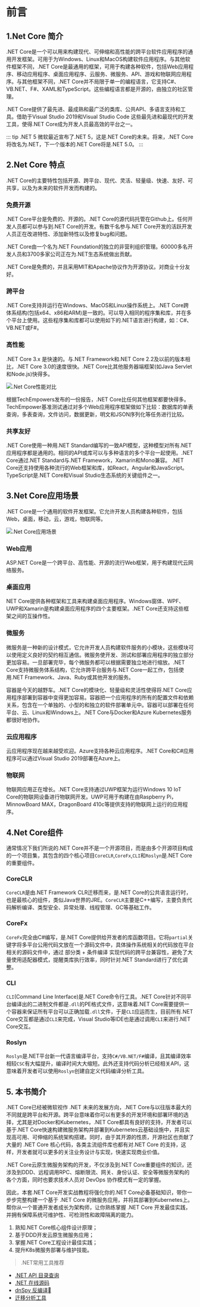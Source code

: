 # 前言

## 1.Net Core 简介
.NET Core是一个可以用来构建现代、可伸缩和高性能的跨平台软件应用程序的通用开发框架。可用于为Windows、Linux和MacOS构建软件应用程序。与其他软件框架不同，.NET Core是最通用的框架，可用于构建各种软件，包括Web应用程序、移动应用程序、桌面应用程序、云服务、微服务、API、游戏和物联网应用程序。与其他框架不同，.NET Core并不局限于单一的编程语言，它支持C#、VB.NET、F#、XAML和TypeScript。这些编程语言都是开源的，由独立的社区管理。

.NET Core提供了最先进、最成熟和最广泛的类库、公共API、多语言支持和工具。借助于Visual Studio 2019和Visual Studio Code 这些最先进和最现代的开发工具，使得.NET Core成为开发人员最高效的平台之一。

::: tip .NET 5
微软最近宣布了.NET 5，这是.NET Core的未来。将来，.NET Core将改名为.NET，下一个版本的.NET Core将是.NET 5.0。
:::

## 2.Net Core 特点
.NET Core的主要特性包括开源、跨平台、现代、灵活、轻量级、快速、友好、可共享，以及为未来的软件开发而构建的。

### 免费开源
.NET Core平台是免费的、开源的。.NET Core的源代码托管在Github上。任何开发人员都可以参与到.NET Core的开发。有数千名参与.NET Core开发的活跃开发人员正在改进特性、添加新特性以及修复bug和问题。

.NET Core由一个名为.NET Foundation的独立的非营利组织管理。60000多名开发人员和3700多家公司正在为.NET生态系统做出贡献。

.NET Core是免费的，并且采用MIT和Apache协议作为开源协议。对商业十分友好。

### 跨平台
.NET Core支持并运行在Windows、MacOS和Linux操作系统上。.NET Core跨体系结构(包括x64、x86和ARM)是一致的。可以导入相同的程序集和库，并在多个平台上使用。这些程序集和库都可以使用如下的.NET语言进行构建，如：C#、VB.NET或F#。

### 高性能
.NET Core 3.x 是快速的。与.NET Framework和.NET Core 2.2及以前的版本相比，.NET Core 3.0的速度很快。.NET Core比其他服务器端框架(如Java Servlet和Node.js)快得多。

![.Net Core性能对比](https://i.loli.net/2020/06/01/34rnGaw1CqkAdcR.jpg)

根据TechEmpowers发布的一份报告，.NET Core比任何其他框架都要快得多。 TechEmpower基准测试通过对多个Web应用程序框架做如下比较：数据库的单表查询，多表查询，文件访问，数据更新，明文和JSON序列化等任务进行比较。

### 共享友好
.NET Core使用一种用.NET Standard编写的一致API模型，这种模型对所有.NET应用程序都是通用的。相同的API或库可以与多种语言的多个平台一起使用。.NET Core通过.NET Standard与.NET Framework，Xamarin和Mono兼容。 .NET Core还支持使用各种流行的Web框架和库，如React，Angular和JavaScript。 TypeScript是.NET Core和Visual Studio生态系统的关键组件之一。

## 3.Net Core应用场景
.NET Core是一个通用的软件开发框架。它允许开发人员构建各种软件，包括Web，桌面，移动，云，游戏，物联网等。

![.Net Core应用场景](https://i.loli.net/2020/06/01/RtYWVF2AbTQSJcq.jpg)

### Web应用
ASP.NET Core是一个跨平台、高性能、开源的流行Web框架，用于构建现代云网络服务。

### 桌面应用
NET Core提供各种框架和工具来构建桌面应用程序。Windows窗体、WPF、UWP和Xamarin是构建桌面应用程序的四个主要框架。.NET Core还支持这些框架之间的互操作性。

### 微服务
微服务是一种新的设计模式，它允许开发人员构建软件服务的小模块，这些模块可以使用定义良好的契约相互通信。微服务使开发、测试和部署应用程序的独立部分更加容易。一旦部署完毕，每个微服务都可以根据需要独立地进行缩放。.NET Core支持微服务体系结构，它允许跨平台服务与.NET Core一起工作，包括使用.NET Framework、Java、Ruby或其他开发的服务。

容器是今天的越野车。.NET Core的模块化、轻量级和灵活性使得将.NET Core应用程序部署到容器中变得更加容易。容器把一个应用程序的所有的配置文件和依赖关系，包含在一个单独的、小型的和独立的软件部署单元中。容器可以部署在任何平台、云、Linux和Windows上。.NET Core与Docker和Azure Kubernetes服务都很好地协作。

### 云应用程序
云应用程序现在越来越受欢迎。Azure支持各种云应用程序。.NET Core和C#应用程序可以通过Visual Studio 2019部署在Azure上。

### 物联网
物联网应用正在增长。.NET Core支持通过UWP框架为运行Windows 10 IoT Core的物联网设备进行物联网开发。UWP可用于构建在由Raspberry Pi，MinnowBoard MAX，DragonBoard 410c等提供支持的物联网上运行的应用程序。


## 4.Net Core组件
通常情况下我们所说的.NET Core并不是一个开源项目，而是由多个开源项目构成的一个项目集，其包含的四个核心项目`CoreCLR`,`CoreFx`,`CLI`和`Roslyn`是.NET Core的重要组件。

### CoreCLR
`CoreCLR`是由.NET Framework CLR迁移而来，是.NET Core的公共语言运行时，也是最核心的组件，类似Java世界的JRE。`CoreCLR`主要是C++编写，主要负责代码解析编译、类型安全、异常处理、线程管理、GC等基础工作。

### CoreFx
`CoreFx`完全由C#编写，是.NET Core提供给开发者的库函数项目。它将`partial`关键字将多平台公用代码文放在一个源码文件中，具体操作系统相关的代码放在平台相关的源码文件中，通过 部分类 + 条件编译 实现代码的跨平台兼容性，避免了大量使用适配器模式，提醒类库执行效率，同时针对.NET Standard进行了优化调整。

### CLI
`CLI`(Command Line Interface)是.NET Core命令行工具。.NET Core针对不同平台编译出的二进制文件都是`.dll`的PE格式文件，这意味着.NET Core需要提供一个容器来保证所有平台可以正确加载`.dll`文件，于是`CLI`应运而生，目前所有.NET Core交互都是通过`CLI`来完成，Visual Studio等IDE也是通过调用`CLI`来进行.NET Core交互。

### Roslyn
`Roslyn`是.NET平台新一代语言编译平台，支持`C#/VB.NET/F#`编译，且其编译效率相较`CSC`有大幅提升，编译时间大大缩短。此外还支持代码分析已经相关API，这意味着开发者可以使用`Roslyn`创建自定义代码编译分析工具。

## 5. 本书简介
.NET Core已经被微软视作 .NET 未来的发展方向，.NET Core与以往版本最大的不同就是跨平台和开源。跨平台意味着你可以有更多的开发环境和部署环境的选择，尤其是对Docker和Kubernetes，.NET Core都具有良好的支持，开发者可以基于.NET Core快速构建微服务架构并部署到Kubernetes云基础设施中，并且实现高可用、可伸缩的系统架构搭建。同时，由于其开源的性质，开源社区也贡献了大量的 .NET Core 核心代码，各类主流组件库也都有对.NET Core 的支持，这样，开发者就可以更多的关注业务设计与实现，快速实现商业价值。

.NET Core云原生微服务架构的开发，不仅涉及到.NET Core重要组件的知识，还涉及到DDD、远程调用RPC、熔断限流、网关、身份认证、安全等微服务架构的各个方面，同时也要求技术人员对 DevOps 协作模式有一定的掌握。

因此，本套.NET Core开发实战教程将强化你的.NET Core必备基础知识，带你一步步完整构建一个基于 .NET Core 的微服务应用，并将其部署到Kubernetes上。帮你从一个普通开发者成长为架构师，让你熟练掌握 .NET Core 开发最佳实践，并拥有保障系统可维护性、可检测性和故障隔离的能力。

1. 熟知.NET Core核心组件设计原理；
2. 基于DDD开发云原生微服务应用；
3. 掌握.NET Core工程设计最佳实践；
4. 提升K8s微服务部署与维护技能。

> .NET常用工具推荐
* [.NET API 目录查询](https://apisof.net/catalog)
* [.NET 在线源码](https://source.dot.net/)
* [dnSpy 反编译](https://github.com/0xd4d/dnSpy)
* [迁移分析工具](https://github.com/microsoft/dotnet-apiport)
